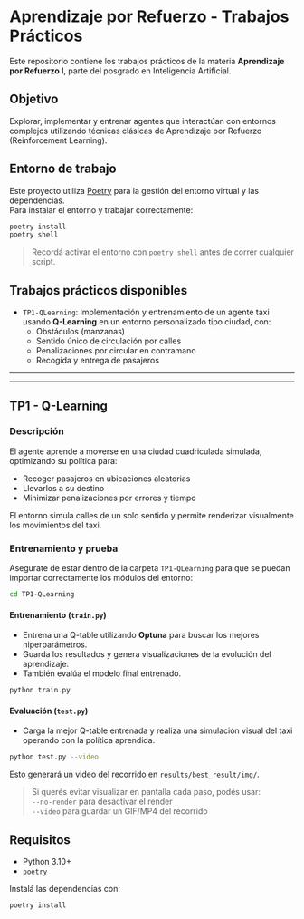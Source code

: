 # Aprendizaje por Refuerzo - Trabajos Prácticos

Este repositorio contiene los trabajos prácticos de la materia **Aprendizaje por Refuerzo I**, parte del posgrado en Inteligencia Artificial.

## Objetivo

Explorar, implementar y entrenar agentes que interactúan con entornos complejos utilizando técnicas clásicas de Aprendizaje por Refuerzo (Reinforcement Learning).

## Entorno de trabajo

Este proyecto utiliza [Poetry](https://python-poetry.org/) para la gestión del entorno virtual y las dependencias.  
Para instalar el entorno y trabajar correctamente:

```bash
poetry install
poetry shell
```

> Recordá activar el entorno con `poetry shell` antes de correr cualquier script.

## Trabajos prácticos disponibles

- `TP1-QLearning`: Implementación y entrenamiento de un agente taxi usando **Q-Learning** en un entorno personalizado tipo ciudad, con:
  - Obstáculos (manzanas)
  - Sentido único de circulación por calles
  - Penalizaciones por circular en contramano
  - Recogida y entrega de pasajeros

---
---

## TP1 - Q-Learning

### Descripción

El agente aprende a moverse en una ciudad cuadriculada simulada, optimizando su política para:
- Recoger pasajeros en ubicaciones aleatorias
- Llevarlos a su destino
- Minimizar penalizaciones por errores y tiempo

El entorno simula calles de un solo sentido y permite renderizar visualmente los movimientos del taxi.


### Entrenamiento y prueba

Asegurate de estar dentro de la carpeta `TP1-QLearning` para que se puedan importar correctamente los módulos del entorno:

```bash
cd TP1-QLearning
```

#### Entrenamiento (`train.py`)

- Entrena una Q-table utilizando **Optuna** para buscar los mejores hiperparámetros.
- Guarda los resultados y genera visualizaciones de la evolución del aprendizaje.
- También evalúa el modelo final entrenado.

```bash
python train.py
```



#### Evaluación (`test.py`)

- Carga la mejor Q-table entrenada y realiza una simulación visual del taxi operando con la política aprendida.

```bash
python test.py --video
```

Esto generará un video del recorrido en `results/best_result/img/`.

> Si querés evitar visualizar en pantalla cada paso, podés usar:  
> `--no-render` para desactivar el render  
> `--video` para guardar un GIF/MP4 del recorrido


## Requisitos

- Python 3.10+
- [`poetry`](https://python-poetry.org/docs/#installation)

Instalá las dependencias con:

```bash
poetry install
```
